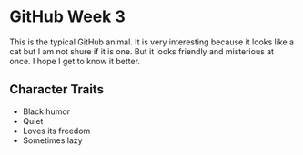 # GitHub Week 3
This is the typical GitHub animal. It is very interesting because it looks like a cat but I am not shure if it is one. But it looks friendly and misterious at once. I hope I get to know it better.
## Character Traits
* Black humor
* Quiet
* Loves its freedom
* Sometimes lazy